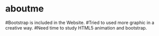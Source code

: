 # aboutme
#Bootstrap is included in the Website.
#Tried to used more graphic in a creative way.
#Need time to study HTML5 animation and bootstrap.
